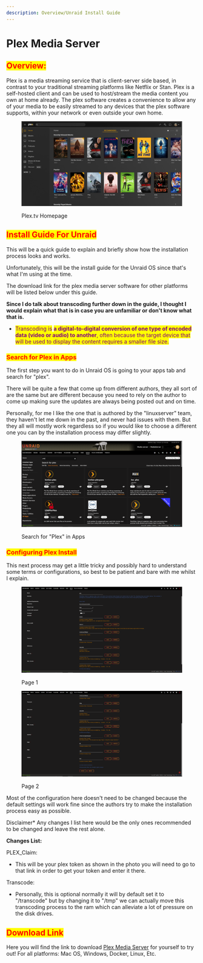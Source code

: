 ```yaml
---
description: Overview/Unraid Install Guide
---
```


# Plex Media Server

## <mark style="color:red;">Overview:</mark>

Plex is a media streaming service that is client-server side based, in contrast to your traditional streaming platforms like Netflix or Stan. Plex is a self-hosted client and can be used to host/stream the media content you own at home already. The plex software creates a convenience to allow any of your media to be easily streamed to any devices that the plex software supports, within your network or even outside your own home.

<figure><img src=".gitbook/assets/1111111111 (2).PNG" alt=""><figcaption><p>Plex.tv Homepage</p></figcaption></figure>

## <mark style="color:red;">Install Guide For Unraid</mark>

This will be a quick guide to explain and briefly show how the installation process looks and works.

Unfortunately, this will be the install guide for the Unraid OS since that's what I'm using at the time.

The download link for the plex media server software for other platforms will be listed below under this guide.

**Since I do talk about transcoding further down in the guide, I thought I would explain what that is in case you are unfamiliar or don't know what that is.**

* <mark style="color:purple;">Transcoding is</mark> <mark style="color:purple;"></mark><mark style="color:purple;">**a digital-to-digital conversion of one type of encoded data (video or audio) to another**</mark><mark style="color:purple;">, often because the target device that will be used to display the content requires a smaller file size.</mark>

### <mark style="color:red;">Search for Plex in Apps</mark>

The first step you want to do in Unraid OS is going to your apps tab and search for "plex".

There will be quite a few that come up from different authors, they all sort of are the same but are different because you need to rely on the author to come up making sure the updates are always being posted out and on time.

Personally, for me I like the one that is authored by the "linuxserver" team, they haven't let me down in the past,  and never had issues with them. But they all will mostly work regardless so if you would like to choose a different one you can by the installation process may differ slightly.

<figure><img src=".gitbook/assets/1111111111 (1).PNG" alt=""><figcaption><p>Search for "Plex" in Apps</p></figcaption></figure>

### <mark style="color:red;">Configuring Plex Install</mark>

This next process may get a little tricky and possibly hard to understand some terms or configurations, so best to be patient and bare with me whilst I explain.

<figure><img src=".gitbook/assets/1111111111.PNG" alt=""><figcaption><p>Page 1</p></figcaption></figure>

<figure><img src=".gitbook/assets/222222222222.PNG" alt=""><figcaption><p>Page 2</p></figcaption></figure>

Most of the configuration here doesn't need to be changed because the default settings will work fine since the authors try to make the installation process easy as possible.&#x20;

Disclaimer\* Any changes I list here would be the only ones recommended to be changed and leave the rest alone.

**Changes List:**

PLEX\_Claim:&#x20;

* This will be your plex token as shown in the photo you will need to go to that link in order to get your token and enter it there.

Transcode:

* Personally, this is optional normally it will by default set it to "/transcode" but by changing it to "/tmp" we can actually move this transcoding process to the ram which can alleviate a lot of pressure on the disk drives.

## <mark style="color:red;">Download Link</mark>

Here you will find the link to download [Plex Media Server](https://www.plex.tv/media-server-downloads/) for yourself to try out! For all platforms: Mac OS, Windows, Docker, Linux, Etc.
